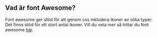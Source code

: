 Vad är font Awesome?
--------------------
Font awesome ger stöd för att genom css inkludera ikoner av olika typer. Det finns stöd för ett stort antal ikoner. Vill du veta mer så hittar du font awesome [här](http://fortawesome.github.io/Font-Awesome/ "http://fortawesome.github.io/Font-Awesome/").
